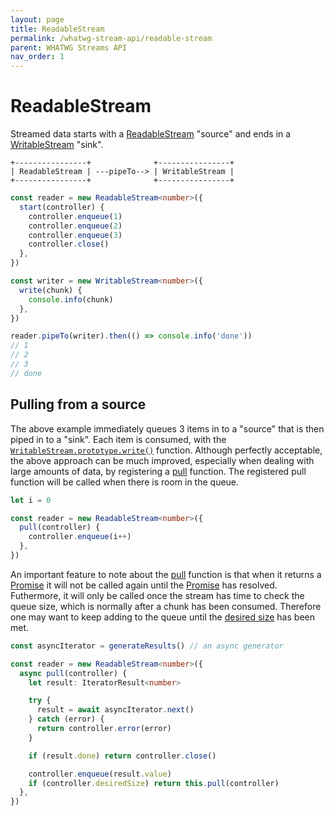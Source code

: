 ```yaml
---
layout: page
title: ReadableStream
permalink: /whatwg-stream-api/readable-stream
parent: WHATWG Streams API
nav_order: 1
---
```


[desiredSize]: https://developer.mozilla.org/en-US/docs/Web/API/ReadableStreamDefaultController/desiredSize
[Promise]: https://developer.mozilla.org/en-US/docs/Web/JavaScript/Reference/Global_Objects/Promise
[pull]: https://developer.mozilla.org/en-US/docs/Web/API/ReadableStream/ReadableStream#pull
[ReadableStream]: https://developer.mozilla.org/en-US/docs/Web/API/ReadableStream
[WritableStream]: https://developer.mozilla.org/en-US/docs/Web/API/WritableStream
[write]: https://developer.mozilla.org/en-US/docs/Web/API/WritableStream/WritableStream#writechunk_controller

# ReadableStream

Streamed data starts with a [ReadableStream][] "source" and ends in a [WritableStream][] "sink".

```
+----------------+              +----------------+
| ReadableStream | ---pipeTo--> | WritableStream |
+----------------+              +----------------+
```

```typescript
const reader = new ReadableStream<number>({
  start(controller) {
    controller.enqueue(1)
    controller.enqueue(2)
    controller.enqueue(3)
    controller.close()
  },
})

const writer = new WritableStream<number>({
  write(chunk) {
    console.info(chunk)
  },
})

reader.pipeTo(writer).then(() => console.info('done'))
// 1
// 2
// 3
// done
```

## Pulling from a source

The above example immediately queues 3 items in to a "source" that is then piped in to a "sink". Each item is consumed, with the [`WritableStream.prototype.write()`][write] function. Although perfectly acceptable, the above approach can be much improved, especially when dealing with large amounts of data, by registering a [pull][] function. The registered pull function will be called when there is room in the queue.

```typescript
let i = 0

const reader = new ReadableStream<number>({
  pull(controller) {
    controller.enqueue(i++)
  },
})
```

An important feature to note about the [pull][] function is that when it returns a [Promise][] it will not be called again until the [Promise][] has resolved. Futhermore, it will only be called once the stream has time to check the queue size, which is normally after a chunk has been consumed. Therefore one may want to keep adding to the queue until the [desired size][desiredSize] has been met.

```typescript
const asyncIterator = generateResults() // an async generator

const reader = new ReadableStream<number>({
  async pull(controller) {
    let result: IteratorResult<number>

    try {
      result = await asyncIterator.next()
    } catch (error) {
      return controller.error(error)
    }

    if (result.done) return controller.close()

    controller.enqueue(result.value)
    if (controller.desiredSize) return this.pull(controller)
  },
})
```
